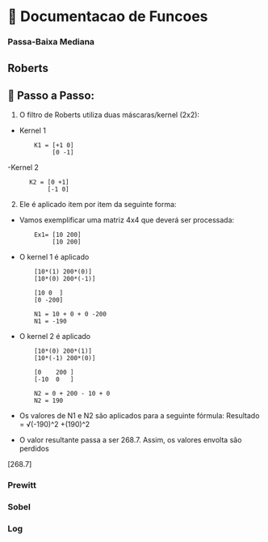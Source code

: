 # 📒 Documentacao de Funcoes

### Passa-Baixa Mediana

## Roberts
## 🥾 Passo a Passo:
1) O filtro de Roberts utiliza duas máscaras/kernel (2x2):

- Kernel 1

          K1 = [+1 0]
               [0 -1]

-Kernel 2

          K2 = [0 +1]
               [-1 0]

2) Ele é aplicado item por item da seguinte forma:

- Vamos exemplificar uma matriz 4x4 que deverá ser processada:

          Ex1= [10 200]
               [10 200]

- O kernel 1 é aplicado

          [10*(1) 200*(0)]
          [10*(0) 200*(-1)]
          
          [10 0  ]
          [0 -200]

          N1 = 10 + 0 + 0 -200
          N1 = -190

- O kernel 2 é aplicado

          [10*(0) 200*(1)]
          [10*(-1) 200*(0)]
          
          [0    200 ]
          [-10  0   ]

          N2 = 0 + 200 - 10 + 0
          N2 = 190

- Os valores de N1 e N2 são aplicados para a seguinte fórmula:
Resultado = √(-190)^2 +(190)^2

- O valor resultante passa a ser 268.7. Assim, os valores envolta são perdidos

[268.7]


### Prewitt

### Sobel

### Log



